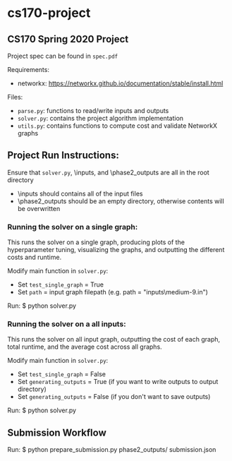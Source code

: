 # cs170-project

## CS170 Spring 2020 Project

Project spec can be found in `spec.pdf`

Requirements:
- networkx: https://networkx.github.io/documentation/stable/install.html

Files:
- `parse.py`: functions to read/write inputs and outputs
- `solver.py`: contains the project algorithm implementation
- `utils.py`: contains functions to compute cost and validate NetworkX graphs

## Project Run Instructions:
Ensure that `solver.py`, \inputs, and \phase2_outputs are all in the root directory
- \inputs should contains all of the input files
- \phase2_outputs should be an empty directory, otherwise contents will be overwritten

### Running the solver on a single graph:
This runs the solver on a single graph, producing plots of the hyperparameter tuning, visualizing the graphs, and outputting the different costs and runtime.

Modify main function in `solver.py`:
- Set `test_single_graph` = True
- Set `path` = input graph filepath (e.g. path = "inputs\\medium-9.in")

Run: $ python solver.py

### Running the solver on a all inputs:
This runs the solver on all input graph, outputting the cost of each graph, total runtime, and the average cost across all graphs.

Modify main function in `solver.py`:
- Set `test_single_graph` = False
- Set `generating_outputs` = True (if you want to write outputs to output directory)
- Set `generating_outputs` = False (if you don't want to save outputs)

Run: $ python solver.py

## Submission Workflow
Run: $ python prepare_submission.py phase2_outputs/ submission.json

